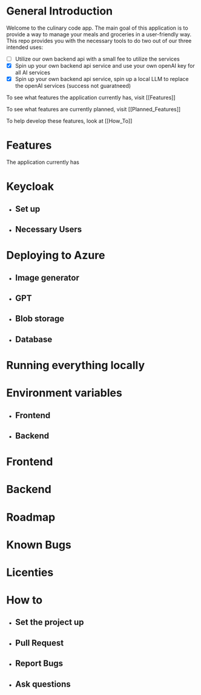 # General Introduction

Welcome to the culinary code app. The main goal of this application is to provide a way to manage your meals and groceries in a user-friendly way. This repo provides you with the necessary tools to do two out of our three intended uses:

- [ ] Utilize our own backend api with a small fee to utilize the services
- [x] Spin up your own backend api service and use your own openAI key for all AI services
- [x] Spin up your own backend api service, spin up a local LLM to replace the openAI services (success not guaratneed)   

To see what features the application currently has, visit [[Features]]

To see what features are currently planned, visit [[Planned_Features]]

To help develop these features, look at [[How_To]]



# Features

The application currently has 

# Keycloak

- ## Set up

- ## Necessary Users

# Deploying to Azure

- ## Image generator

- ## GPT

- ## Blob storage

- ## Database

# Running everything locally

# Environment variables

- ## Frontend

- ## Backend

# Frontend

# Backend

# Roadmap

# Known Bugs

# Licenties

# How to 

- ## Set the project up

- ## Pull Request

- ## Report Bugs

- ## Ask questions
